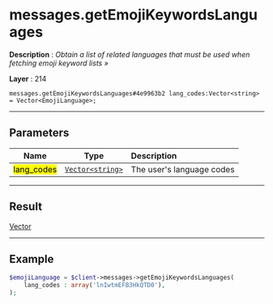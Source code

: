 # messages.getEmojiKeywordsLanguages

**Description** : *Obtain a list of related languages that must be used when fetching emoji keyword lists &raquo;*

**Layer** : 214

```tl
messages.getEmojiKeywordsLanguages#4e9963b2 lang_codes:Vector<string> = Vector<EmojiLanguage>;
```

---

## Parameters

| Name | Type | Description |
| :---: | :---: | :--- |
| <mark>lang_codes</mark> | [`Vector<string>`](type/string) | The user's language codes |

---

## Result

[Vector<EmojiLanguage>](type/EmojiLanguage)

---

## Example

```php
$emojiLanguage = $client->messages->getEmojiKeywordsLanguages(
	lang_codes : array('lnIwtmEFB3HkQTD0'),
);
```
